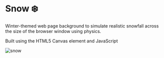 # Snow ❄️

Winter-themed web page background to simulate realistic snowfall across the size of the browser window using physics.

Built using the HTML5 Canvas element and JavaScript

![snow](https://user-images.githubusercontent.com/39765499/50357015-5e582880-054c-11e9-81b6-20f9a5149ef5.gif)
